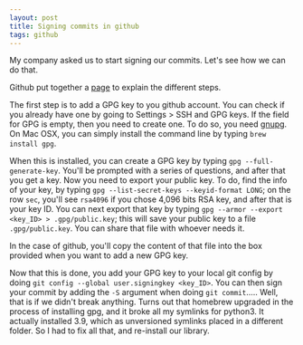```yaml
---
layout: post
title: Signing commits in github
tags: github
---
```


My company asked us to start signing our commits. Let's see how we can do that.

Github put together a
[page](https://docs.github.com/en/free-pro-team@latest/github/authenticating-to-github/managing-commit-signature-verification)
to explain the different steps.

The first step is to add a GPG key to you github account. You can check if you
already have one by going to Settings > SSH and GPG keys. If the field for GPG
is empty, then you need to create one. To do so, you need
[gnupg](https://blog.ghostinthemachines.com/2015/03/01/how-to-use-gpg-command-line/).
On Mac OSX, you can simply install the command line by typing `brew install
gpg`.

When this is installed, you can create a GPG key by typing `gpg
--full-generate-key`. You'll be prompted with a series of questions, and after
that you get a key. Now you need to export your public key. To do, find the info
of your key, by typing `gpg --list-secret-keys --keyid-format LONG`; on the row
`sec`, you'll see `rsa4096` if you chose 4,096 bits RSA key, and after that is
your key ID. You can next export that key by typing `gpg --armor --export
<key_ID> > .gpg/public.key`; this will save your public key to a file
`.gpg/public.key`. You can share that file with whoever needs it.

In the case of github, you'll copy the content of that file into the box
provided when you want to add a new GPG key.

Now that this is done, you add your GPG key to your local git config by doing
`git config --global user.signingkey <key_ID>`. You can then sign your commit by
adding the `-S` argument when doing `git commit`..... Well, that is if we didn't
break anything. Turns out that homebrew upgraded in the process of installing
gpg, and it broke all my symlinks for python3. It actually installed 3.9, which
as unversioned symlinks placed in a different folder. So I had to fix all that,
and re-install our library.


